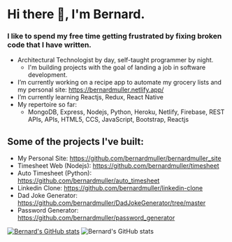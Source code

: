 # Hi there 🙂, I'm Bernard. 

### I like to spend my free time getting frustrated by fixing broken code that I have written.

- Architectural Technologist by day, self-taught programmer by night.
  - I'm building projects with the goal of landing a job in software development.
- I’m currently working on a recipe app to automate my grocery lists and my personal site: https://bernardmuller.netlify.app/
- I’m currently learning Reactjs, Redux, React Native
- My repertoire so far:
  - MongoDB, Express, Nodejs, Python, Heroku, Netlify, Firebase, REST APIs, APIs, HTML5, CCS, JavaScript, Bootstrap, Reactjs

## Some of the projects I've built:
- My Personal Site: https://github.com/bernardmuller/bernardmuller_site
- Timesheet Web (Nodejs): https://github.com/bernardmuller/timesheet
- Auto Timesheet (Python): https://github.com/bernardmuller/auto_timesheet
- Linkedin Clone: https://github.com/bernardmuller/linkedin-clone
- Dad Joke Generator: https://github.com/bernardmuller/DadJokeGenerator/tree/master
- Password Generator: https://github.com/bernardmuller/password_generator


<!--
**bernardmuller/bernardmuller** is a ✨ _special_ ✨ repository because its `README.md` (this file) appears on your GitHub profile.

Here are some ideas to get you started:

- 🔭 I’m currently working on Timesheet Web & Recipe App
- 🌱 I’m currently learning Reactjs
- 👯 I’m looking to collaborate on ...
- 🤔 I’m looking for help with ...
- 💬 Ask me about ...
- 📫 How to reach me: ...
- 😄 Pronouns: ...
- ⚡ Fun fact: ...

### Feel free to say hi!
[<img align="left" alt="bernarmuller | LinkedIn" width="22px" src="https://cdn.jsdelivr.net/npm/simple-icons@v3/icons/linkedin.svg" />][linkedin]
[<img align="left" alt="bernardmuller | Instagram" width="22px" src="https://cdn.jsdelivr.net/npm/simple-icons@v3/icons/instagram.svg" />][instagram]


-->
[![Bernard's GitHub stats](https://github-readme-stats.vercel.app/api?username=bernardmuller)](https://github.com/anuraghazra/github-readme-stats)
![Bernard's GitHub stats](https://github-readme-stats.vercel.app/api?username=bernardmuller&show_icons=true&theme=radical)


[instagram]: https://www.instagram.com/bernard_muller
[linkedin]: https://www.linkedin.com/in/bernard-muller-a9a53a174/
